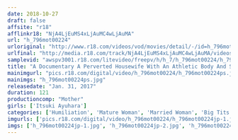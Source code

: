 ```yaml
---
date: 2018-10-27
draft: false
affsite: "r18"
afflinkr18: "NjA4LjEuMS4xLjAuMC4wLjAuMA"
url: "h_796mot00224"
urloriginal: "http://www.r18.com/videos/vod/movies/detail/-/id=h_796mot00224"
urlfinal: "http://media.r18.com/track/NjA4LjEuMS4xLjAuMC4wLjAuMA/videos/vod/movies/detail/-/id=h_796mot00224"
samplevid: "awspv3001.r18.com/litevideo/freepv/h/h_7/h_796mot00224/h_796mot00224_dmb_w.mp4"
title: "A Documentary A Perverted Housewife With An Athletic Body And Shaved Pussy Itsuki Ayuhara, Age 39, G Cup(95cm) Tits, 94cm Hips"
mainimgurl: "pics.r18.com/digital/video/h_796mot00224/h_796mot00224ps.jpg"
mainimgs: "h_796mot00224ps.jpg"
releasedate: "Jan. 31, 2017"
duration: 121
productioncomp: "Mother"
girls: ['Itsuki Ayuhara']
categories: ['Humiliation', 'Mature Woman', 'Married Woman', 'Big Tits', 'Ass Lover', 'Shaved Pussy', 'Documentary', 'Featured Actress', 'Squirting', 'Facial']
imgurls: ['pics.r18.com/digital/video/h_796mot00224/h_796mot00224jp-1.jpg', 'pics.r18.com/digital/video/h_796mot00224/h_796mot00224jp-2.jpg', 'pics.r18.com/digital/video/h_796mot00224/h_796mot00224jp-3.jpg', 'pics.r18.com/digital/video/h_796mot00224/h_796mot00224jp-4.jpg', 'pics.r18.com/digital/video/h_796mot00224/h_796mot00224jp-5.jpg', 'pics.r18.com/digital/video/h_796mot00224/h_796mot00224jp-6.jpg', 'pics.r18.com/digital/video/h_796mot00224/h_796mot00224jp-7.jpg', 'pics.r18.com/digital/video/h_796mot00224/h_796mot00224jp-8.jpg', 'pics.r18.com/digital/video/h_796mot00224/h_796mot00224jp-9.jpg', 'pics.r18.com/digital/video/h_796mot00224/h_796mot00224jp-10.jpg', 'pics.r18.com/digital/video/h_796mot00224/h_796mot00224jp-11.jpg', 'pics.r18.com/digital/video/h_796mot00224/h_796mot00224jp-12.jpg', 'pics.r18.com/digital/video/h_796mot00224/h_796mot00224jp-13.jpg', 'pics.r18.com/digital/video/h_796mot00224/h_796mot00224jp-14.jpg', 'pics.r18.com/digital/video/h_796mot00224/h_796mot00224jp-15.jpg', 'pics.r18.com/digital/video/h_796mot00224/h_796mot00224jp-16.jpg', 'pics.r18.com/digital/video/h_796mot00224/h_796mot00224jp-17.jpg', 'pics.r18.com/digital/video/h_796mot00224/h_796mot00224jp-18.jpg', 'pics.r18.com/digital/video/h_796mot00224/h_796mot00224jp-19.jpg', 'pics.r18.com/digital/video/h_796mot00224/h_796mot00224jp-20.jpg']
imgs: ['h_796mot00224jp-1.jpg', 'h_796mot00224jp-2.jpg', 'h_796mot00224jp-3.jpg', 'h_796mot00224jp-4.jpg', 'h_796mot00224jp-5.jpg', 'h_796mot00224jp-6.jpg', 'h_796mot00224jp-7.jpg', 'h_796mot00224jp-8.jpg', 'h_796mot00224jp-9.jpg', 'h_796mot00224jp-10.jpg', 'h_796mot00224jp-11.jpg', 'h_796mot00224jp-12.jpg', 'h_796mot00224jp-13.jpg', 'h_796mot00224jp-14.jpg', 'h_796mot00224jp-15.jpg', 'h_796mot00224jp-16.jpg', 'h_796mot00224jp-17.jpg', 'h_796mot00224jp-18.jpg', 'h_796mot00224jp-19.jpg', 'h_796mot00224jp-20.jpg']
---
```

